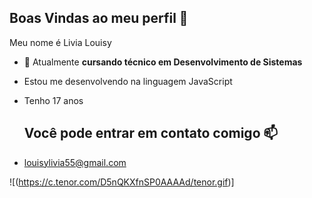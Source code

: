 ## Boas Vindas ao meu perfil 👋

Meu nome é Livia Louisy

- 🔭 Atualmente **cursando técnico em Desenvolvimento de Sistemas**
- Estou me desenvolvendo na linguagem JavaScript
- Tenho 17 anos

  ## Você pode entrar em contato comigo 📫
- louisylivia55@gmail.com

![(https://c.tenor.com/D5nQKXfnSP0AAAAd/tenor.gif)]
